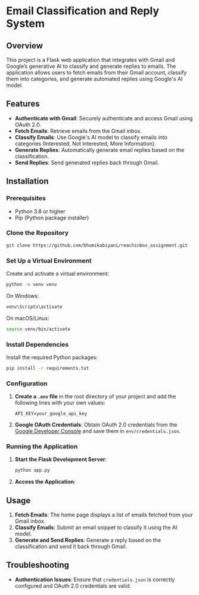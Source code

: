 # Email Classification and Reply System

## Overview

This project is a Flask web application that integrates with Gmail and Google’s generative AI to classify and generate replies to emails. The application allows users to fetch emails from their Gmail account, classify them into categories, and generate automated replies using Google's AI model.

## Features

- **Authenticate with Gmail**: Securely authenticate and access Gmail using OAuth 2.0.
- **Fetch Emails**: Retrieve emails from the Gmail inbox.
- **Classify Emails**: Use Google's AI model to classify emails into categories (Interested, Not Interested, More Information).
- **Generate Replies**: Automatically generate email replies based on the classification.
- **Send Replies**: Send generated replies back through Gmail.

## Installation

### Prerequisites

- Python 3.8 or higher
- Pip (Python package installer)

### Clone the Repository

```bash
git clone https://github.com/bhumikabiyani/reachinbox_assignment.git
```

### Set Up a Virtual Environment

Create and activate a virtual environment:

```bash
python -m venv venv
```

On Windows:
```bash
venv\Scripts\activate
```

On macOS/Linux:
```bash
source venv/bin/activate
```

### Install Dependencies

Install the required Python packages:

```bash
pip install -r requirements.txt
```

### Configuration

1. **Create a `.env` file** in the root directory of your project and add the following lines with your own values:

   ```plaintext
   API_KEY=your_google_api_key
   ```

2. **Google OAuth Credentials**: Obtain OAuth 2.0 credentials from the [Google Developer Console](https://console.developers.google.com/) and save them in `env/credentials.json`.

### Running the Application

1. **Start the Flask Development Server**:

   ```bash
   python app.py
   ```

2. **Access the Application**:

 

## Usage

1. **Fetch Emails**: The home page displays a list of emails fetched from your Gmail inbox.
2. **Classify Emails**: Submit an email snippet to classify it using the AI model.
3. **Generate and Send Replies**: Generate a reply based on the classification and send it back through Gmail.


## Troubleshooting

- **Authentication Issues**: Ensure that `credentials.json` is correctly configured and OAuth 2.0 credentials are valid.


